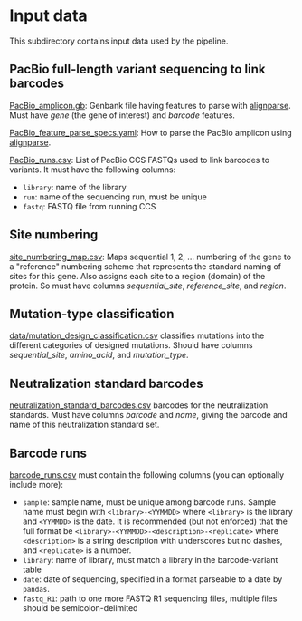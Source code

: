 # Input data
This subdirectory contains input data used by the pipeline.

## PacBio full-length variant sequencing to link barcodes

[PacBio_amplicon.gb](PacBio_amplicon.gb): Genbank file having features to parse with [alignparse](https://jbloomlab.github.io/alignparse/). Must have *gene* (the gene of interest) and *barcode* features.

[PacBio_feature_parse_specs.yaml](PacBio_feature_parse_specs.yaml): How to parse the PacBio amplicon using [alignparse](https://jbloomlab.github.io/alignparse/).

[PacBio_runs.csv](PacBio_runs.csv): List of PacBio CCS FASTQs used to link barcodes to variants.
It must have the following columns:

 - `library`: name of the library
 - `run`: name of the sequencing run, must be unique
 - `fastq`: FASTQ file from running CCS

## Site numbering
[site_numbering_map.csv](site_numbering_map.csv): Maps sequential 1, 2, ... numbering of the gene to a "reference" numbering scheme that represents the standard naming of sites for this gene.
Also assigns each site to a region (domain) of the protein.
So must have columns *sequential_site*, *reference_site*, and *region*.

## Mutation-type classification
[data/mutation_design_classification.csv](data/mutation_design_classification.csv) classifies mutations into the different categories of designed mutations.
Should have columns *sequential_site*, *amino_acid*, and *mutation_type*.

## Neutralization standard barcodes
[neutralization_standard_barcodes.csv](neutralization_standard_barcodes.csv) barcodes for the neutralization standards.
Must have columns *barcode* and *name*, giving the barcode and name of this neutralization standard set.

## Barcode runs
[barcode_runs.csv](barcode_runs.csv) must contain the following columns (you can optionally include more):

 - `sample`: sample name, must be unique among barcode runs. Sample name must begin with `<library>-<YYMMDD>` where `<library>` is the library and `<YYMMDD>` is the date. It is recommended (but not enforced) that the full format be `<library>-<YYMMDD>-<description>-<replicate>` where `<description>` is a string description with underscores but no dashes, and `<replicate>` is a number.
 - `library`: name of library, must match a library in the barcode-variant table
 - `date`: date of sequencing, specified in a format parseable to a date by `pandas`.
 - `fastq_R1`: path to one more FASTQ R1 sequencing files, multiple files should be semicolon-delimited

